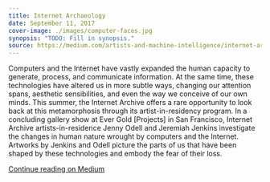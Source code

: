 ```yaml
---
title: Internet Archaeology
date: September 11, 2017
cover-image: ./images/computer-faces.jpg
synopsis: "TODO: Fill in synopsis."
source: https://medium.com/artists-and-machine-intelligence/internet-archaeology-210d78311145
---
```


Computers and the Internet have vastly expanded the human capacity to generate, process, and communicate information. At the same time, these technologies have altered us in more subtle ways, changing our attention spans, aesthetic sensibilities, and even the way we conceive of our own minds. This summer, the Internet Archive offers a rare opportunity to look back at this metamorphosis through its artist-in-residency program. In a concluding gallery show at Ever Gold [Projects] in San Francisco, Internet Archive artists-in-residence Jenny Odell and Jeremiah Jenkins investigate the changes in human nature wrought by computers and the Internet. Artworks by Jenkins and Odell picture the parts of us that have been shaped by these technologies and embody the fear of their loss.

[Continue reading on Medium](https://medium.com/artists-and-machine-intelligence/internet-archaeology-210d78311145)
